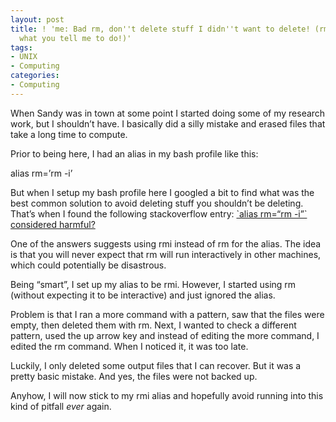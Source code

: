 ```yaml
---
layout: post
title: ! 'me: Bad rm, don''t delete stuff I didn''t want to delete! (rm: well, I do
  what you tell me to do!)'
tags:
- UNIX
- Computing
categories:
- Computing
---
```

<p>When Sandy was in town at some point I started doing some of my research work, but I shouldn&#8217;t have. I basically did a silly mistake and erased files that take a long time to compute.</p>
<p>Prior to being here, I had an alias in my bash profile like this:</p>
<p>alias rm=&#8217;rm -i&#8217;</p>
<p>But when I setup my bash profile here I googled a bit to find what was the best common solution to avoid deleting stuff you shouldn&#8217;t be deleting. That&#8217;s when I found the following stackoverflow entry: <a href="http://superuser.com/questions/384769/alias-rm-rm-i-considered-harmful">`alias rm=“rm -i”` considered harmful?</a></p>
<p>One of the answers suggests using rmi instead of rm for the alias. The idea is that you will never expect that rm will run interactively in other machines, which could potentially be disastrous. </p>
<p>Being &#8220;smart&#8221;, I set up my alias to be rmi. However, I started using rm (without expecting it to be interactive) and just ignored the alias.</p>
<p>Problem is that I ran a more command with a pattern, saw that the files were empty, then deleted them with rm. Next, I wanted to check a different pattern, used the up arrow key and instead of editing the more command, I edited the rm command. When I noticed it, it was too late.</p>
<p>Luckily, I only deleted some output files that I can recover. But it was a pretty basic mistake. And yes, the files were not backed up.</p>
<p>Anyhow, I will now stick to my rmi alias and hopefully avoid running into this kind of pitfall <em>ever</em> again.</p>
